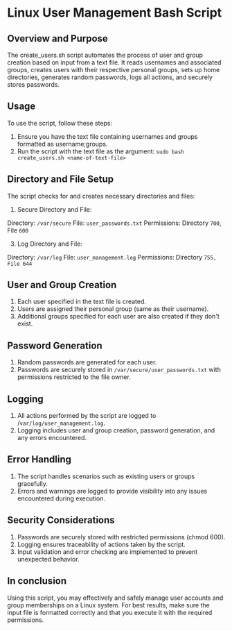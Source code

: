 # Linux User Management Bash Script

## Overview and Purpose

The create_users.sh script automates the process of user and group creation based on input from a text file. It reads usernames and associated groups, creates users with their respective personal groups, sets up home directories, generates random passwords, logs all actions, and securely stores passwords.

## Usage
To use the script, follow these steps:

1. Ensure you have the text file containing usernames and groups formatted as username;groups.
2. Run the script with the text file as the argument:
`sudo bash create_users.sh <name-of-text-file>`

## Directory and File Setup
The script checks for and creates necessary directories and files:

1. Secure Directory and File:

Directory: `/var/secure`
File: `user_passwords.txt`
Permissions: Directory `700`, File `600`

3. Log Directory and File:

Directory: `/var/log`
File: `user_management.log`
Permissions: Directory `755, File 644`

## User and Group Creation
1. Each user specified in the text file is created.
2. Users are assigned their personal group (same as their username).
3. Additional groups specified for each user are also created if they don't exist.

## Password Generation
1. Random passwords are generated for each user.
2. Passwords are securely stored in `/var/secure/user_passwords.txt` with permissions restricted to the file owner.

## Logging
1. All actions performed by the script are logged to /`var/log/user_management.log`.
2. Logging includes user and group creation, password generation, and any errors encountered.

## Error Handling
1. The script handles scenarios such as existing users or groups gracefully.
2. Errors and warnings are logged to provide visibility into any issues encountered during execution.

## Security Considerations
1. Passwords are securely stored with restricted permissions (chmod 600).
2. Logging ensures traceability of actions taken by the script.
3. Input validation and error checking are implemented to prevent unexpected behavior.

## In conclusion

Using this script, you may effectively and safely manage user accounts and group memberships on a Linux system. For best results, make sure the input file is formatted correctly and that you execute it with the required permissions.

